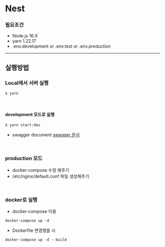 # Nest

### 필요조건
+ Node.js 16.X
+ yarn 1.22.17
+ .env.development or .env.test or .env.production
------------
## 실행방법

### Local에서 서버 실행
```
$ yarn
```
</br>

#### development 모드로 실행
```
$ yarn start:dev
```

- swagger document
[swagger 문서](http://localhost:3000/api)

</br>

### production 모드

- docker-compose 수정 해주기
- /etc/nginx/default.conf 파일 생성해주기

</br>

### docker로 실행
- docker-compose 이용
```
docker-compose up -d
```

- Dockerfile 변경했을 시
```
docker-compose up -d --build
```
